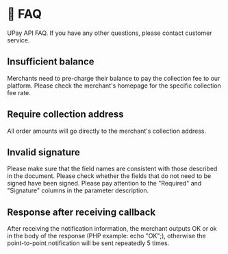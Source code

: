 # 📌 FAQ

UPay API FAQ. If you have any other questions, please contact customer service.

## Insufficient balance

Merchants need to pre-charge their balance to pay the collection fee to our platform. Please check the merchant's homepage for the specific collection fee rate. 

## Require collection address

All order amounts will go directly to the merchant's collection address. 

## Invalid signature

Please make sure that the field names are consistent with those described in the document. Please check whether the fields that do not need to be signed have been signed. Please pay attention to the "Required" and "Signature" columns in the parameter description.

## Response after receiving callback

After receiving the notification information, the merchant outputs OK or ok in the body of the response (PHP example: echo "OK";), otherwise the point-to-point notification will be sent repeatedly 5 times.